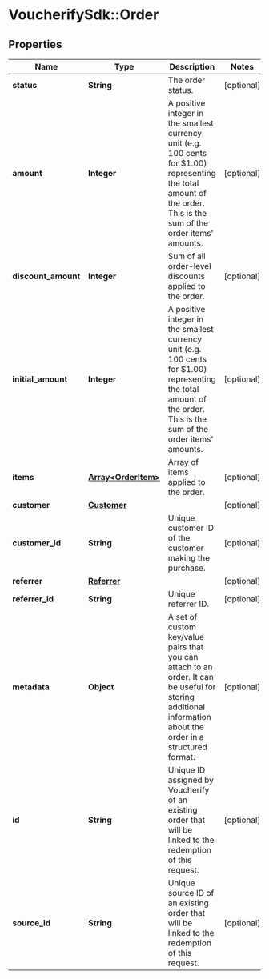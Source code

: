 # VoucherifySdk::Order

## Properties

| Name | Type | Description | Notes |
| ---- | ---- | ----------- | ----- |
| **status** | **String** | The order status. | [optional] |
| **amount** | **Integer** | A positive integer in the smallest currency unit (e.g. 100 cents for $1.00) representing the total amount of the order. This is the sum of the order items&#39; amounts.   | [optional] |
| **discount_amount** | **Integer** | Sum of all order-level discounts applied to the order. | [optional] |
| **initial_amount** | **Integer** | A positive integer in the smallest currency unit (e.g. 100 cents for $1.00) representing the total amount of the order. This is the sum of the order items&#39; amounts. | [optional] |
| **items** | [**Array&lt;OrderItem&gt;**](OrderItem.md) | Array of items applied to the order. | [optional] |
| **customer** | [**Customer**](Customer.md) |  | [optional] |
| **customer_id** | **String** | Unique customer ID of the customer making the purchase. | [optional] |
| **referrer** | [**Referrer**](Referrer.md) |  | [optional] |
| **referrer_id** | **String** | Unique referrer ID. | [optional] |
| **metadata** | **Object** | A set of custom key/value pairs that you can attach to an order. It can be useful for storing additional information about the order in a structured format. | [optional] |
| **id** | **String** | Unique ID assigned by Voucherify of an existing order that will be linked to the redemption of this request. | [optional] |
| **source_id** | **String** | Unique source ID of an existing order that will be linked to the redemption of this request. | [optional] |

